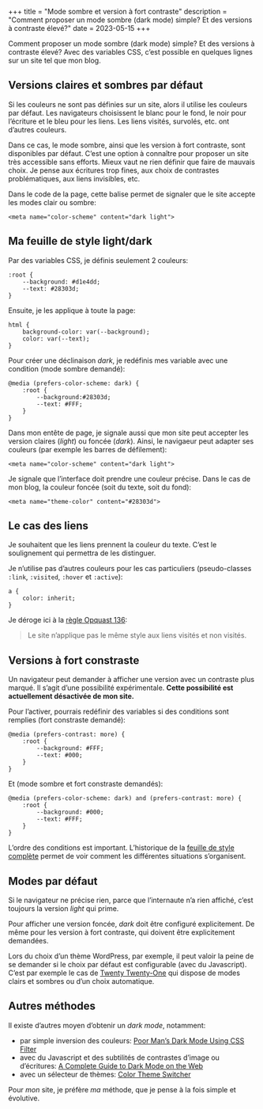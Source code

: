 +++
title = "Mode sombre et version à fort contraste"
description = "Comment proposer un mode sombre (dark mode) simple? Et des versions à contraste élevé?"
date = 2023-05-15
+++

Comment proposer un mode sombre (dark mode) simple? Et des versions à contraste élevé? Avec des variables CSS, c’est possible en quelques lignes sur un site tel que mon blog.

## Versions claires et sombres par défaut

Si les couleurs ne sont pas définies sur un site, alors il utilise les couleurs par défaut. Les navigateurs choisissent le blanc pour le fond, le noir pour l’écriture et le bleu pour les liens. Les liens visités, survolés, etc. ont d’autres couleurs.

Dans ce cas, le mode sombre, ainsi que les version à fort contraste, sont disponibles par défaut. C’est une option à connaître pour proposer un site très accessible sans efforts. Mieux vaut ne rien définir que faire de mauvais choix. Je pense aux écritures trop fines, aux choix de contrastes problématiques, aux liens invisibles, etc.

Dans le code de la page, cette balise permet de signaler que le site accepte les modes clair ou sombre:

```
<meta name="color-scheme" content="dark light">
```

## Ma feuille de style light/dark

Par des variables CSS, je définis seulement 2 couleurs:

```
:root {
    --background: #d1e4dd;
    --text: #28303d;
}
```

Ensuite, je les applique à toute la page:

```
html {
    background-color: var(--background);
    color: var(--text);
}
```

Pour créer une déclinaison *dark*, je redéfinis mes variable avec une condition (mode sombre demandé):

```
@media (prefers-color-scheme: dark) {
    :root {
        --background:#28303d;
        --text: #FFF;
    }
}
```

Dans mon entête de page, je signale aussi que mon site peut accepter les version claires (*light*) ou foncée (*dark*). Ainsi, le navigaeur peut adapter ses couleurs (par exemple les barres de défilement):

```
<meta name="color-scheme" content="dark light">
```

Je signale que l’interface doit prendre une couleur précise. Dans le cas de mon blog, la couleur foncée (soit du texte, soit du fond):

```
<meta name="theme-color" content="#28303d">
```

## Le cas des liens

Je souhaitent que les liens prennent la couleur du texte. C’est le soulignement qui permettra de les distinguer.

Je n’utilise pas d’autres couleurs pour les cas particuliers (pseudo-classes `:link`, `:visited`, `:hover` et `:active`):

```
a {
    color: inherit;
}
```

Je déroge ici à la [règle Opquast 136](https://checklists.opquast.com/fr/assurance-qualite-web/le-site-napplique-pas-le-meme-style-aux-liens-visites-et-non-visites):

> Le site n’applique pas le même style aux liens visités et non visités.

## Versions à fort constraste

Un navigateur peut demander à afficher une version avec un contraste plus marqué. Il s’agit d’une possibilité expérimentale. **Cette possibilité est actuellement désactivée de mon site.**

Pour l’activer, pourrais redéfinir des variables si des conditions sont remplies (fort constraste demandé):

```
@media (prefers-contrast: more) {
    :root {
        --background: #FFF;
        --text: #000;
    }
}
```

Et (mode sombre et fort constraste demandés):

```
@media (prefers-color-scheme: dark) and (prefers-contrast: more) {
    :root {
        --background: #000;
        --text: #FFF;
    }
}
```

L’ordre des conditions est important. L’historique de la [feuille de style complète](https://github.com/nfriedli/nicolasfriedli.ch/blob/main/assets/css/screen.css) permet de voir comment les différentes situations s’organisent. 

## Modes par défaut

Si le navigateur ne précise rien, parce que l’internaute n’a rien affiché, c’est toujours la version *light* qui prime. 

Pour afficher une version foncée, *dark* doit être configuré explicitement. De même pour les version à fort contraste, qui doivent être explicitement demandées.

Lors du choix d’un thème WordPress, par exemple, il peut valoir la peine de se demander si le choix par défaut est configurable (avec du Javascript). C’est par exemple le cas de [Twenty Twenty-One](https://wordpress.org/themes/twentytwentyone/) qui dispose de modes clairs et sombres ou d’un choix automatique.

## Autres méthodes

Il existe d’autres moyen d’obtenir un *dark mode*, notamment:

- par simple inversion des couleurs: [Poor Man’s Dark Mode Using CSS Filter](https://dev.to/pqina/poor-man-s-dark-mode-using-css-filter-211n)
- avec du Javascript et des subtilités de contrastes d’image ou d’écritures: [A Complete Guide to Dark Mode on the Web
](https://css-tricks.com/a-complete-guide-to-dark-mode-on-the-web/)
- avec un sélecteur de thèmes: [Color Theme Switcher](https://mxb.dev/blog/color-theme-switcher/)

Pour *mon* site, je préfère *ma* méthode, que je pense à la fois simple et évolutive.